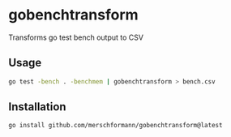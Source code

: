 # gobenchtransform

Transforms go test bench output to CSV

## Usage

```bash
go test -bench . -benchmem | gobenchtransform > bench.csv
```

## Installation

```bash
go install github.com/merschformann/gobenchtransform@latest
```
